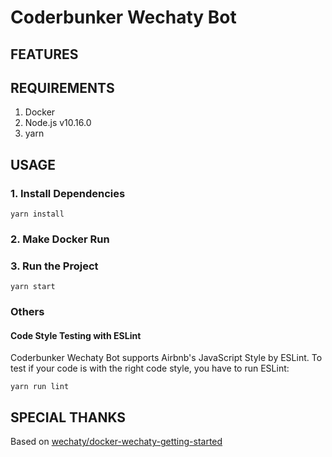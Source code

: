 # Coderbunker Wechaty Bot



## FEATURES



## REQUIREMENTS

1. Docker
2. Node.js v10.16.0
3. yarn

## USAGE

### 1. Install Dependencies

```
yarn install
```

### 2. Make Docker Run

### 3. Run the Project

```
yarn start
```

### Others

#### Code Style Testing with ESLint

Coderbunker Wechaty Bot supports Airbnb's JavaScript Style by ESLint. To test if your code is with the right code style, you have to run ESLint: 

```
yarn run lint
```

## SPECIAL THANKS

Based on [wechaty/docker-wechaty-getting-started](https://github.com/wechaty/docker-wechaty-getting-started)